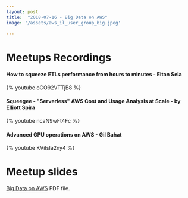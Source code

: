 ```yaml
---
layout: post
title:  "2018-07-16 - Big Data on AWS"
image: '/assets/aws_il_user_group_big.jpeg'

---
```


# Meetups Recordings

#### How to squeeze ETLs performance from hours to minutes - Eitan Sela
{% youtube oCO92VTTjB8 %}

#### Squeegee - "Serverless" AWS Cost and Usage Analysis at Scale - by Elliott Spira
{% youtube ncaN9wFt4Fc %}

#### Advanced GPU operations on AWS - Gil Bahat
{% youtube KViIsIa2ny4 %}


# Meetup slides

[Big Data on AWS](/assets/slides/Big_Data_on_AWS.pdf) PDF file.
